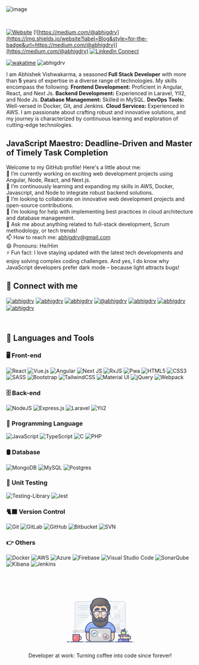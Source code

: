 ![image](https://github.com/abhigdrv/abhigdrv/assets/52538014/f3e9f7ee-851e-4cf2-9fba-84f25476ddbd)

<br>

[![Website](https://img.shields.io/website?label=abhishek&style=for-the-badge&url=https://abhishekvishwakarma.com/)](https://abhishekvishwakarma.com/)
[![https://medium.com/@abhigdrv](https://img.shields.io/website?label=Blog&style=for-the-badge&url=https://medium.com/@abhigdrv)](https://medium.com/@abhigdrv)
[![LinkedIn Connect](https://img.shields.io/badge/LinkedIn-Connect-blue?style=for-the-badge&logo=linkedin)](https://linkedin.com/in/abhigdrv)

[![wakatime](https://wakatime.com/badge/user/28d90d26-0903-4113-ab6e-a0093284b807.svg?style=plastic)](https://wakatime.com/@28d90d26-0903-4113-ab6e-a0093284b807)
<img src="https://komarev.com/ghpvc/?username=abhigdrv&label=Profile%20views&color=brightgreen&style=plastic&base=1938" alt="abhigdrv" />

I am Abhishek Vishwakarma, a seasoned **Full Stack Developer** with more than **5** years of expertise in a diverse range of technologies. My skills encompass the following:
**Frontend Development:** Proficient in Angular, React, and Next Js.
**Backend Development:** Experienced in Laravel, YII2, and Node Js.
**Database Management:** Skilled in MySQL.
**DevOps Tools:** Well-versed in Docker, Git, and Jenkins.
**Cloud Services:** Experienced in AWS.
I am passionate about crafting robust and innovative solutions, and my journey is characterized by continuous learning and exploration of cutting-edge technologies.

## JavaScript Maestro: Deadline-Driven and Master of Timely Task Completion

Welcome to my GitHub profile! Here's a little about me:<br />
🔭 I’m currently working on exciting web development projects using Angular, Node, React, and Next.js.<br />
🌱 I’m continuously learning and expanding my skills in AWS, Docker, Javascript, and Node to integrate robust backend solutions.<br />
👯 I’m looking to collaborate on innovative web development projects and open-source contributions.<br />
🤔 I’m looking for help with implementing best practices in cloud architecture and database management.<br />
💬 Ask me about anything related to full-stack development, Scrum methodology, or tech trends!<br />
📫 How to reach me: abhigdrv@gmail.com<br />
😄 Pronouns: He/Him<br />
⚡ Fun fact: I love staying updated with the latest tech developments and enjoy solving complex coding challenges. And yes, I do know why JavaScript developers prefer dark mode – because light attracts bugs!


## 🤝 Connect with me

<p align="left">
<a href="https://linkedin.com/in/abhigdrv" target="blank"><img align="center" src="https://raw.githubusercontent.com/rahuldkjain/github-profile-readme-generator/master/src/images/icons/Social/linked-in-alt.svg" alt="abhigdrv" height="30" width="40" /></a>
<a href="https://twitter.com/abhigdrv" target="blank"><img align="center" src="https://raw.githubusercontent.com/rahuldkjain/github-profile-readme-generator/master/src/images/icons/Social/twitter.svg" alt="abhigdrv" height="30" width="40" /></a>
<a href="https://dev.to/abhigdrv" target="blank"><img align="center" src="https://cdn.jsdelivr.net/npm/simple-icons@3.0.1/icons/dev-dot-to.svg" alt="abhigdrv" height="30" width="40" /></a>
<a href="https://medium.com/@abhigdrv" target="blank"><img align="center" src="https://raw.githubusercontent.com/rahuldkjain/github-profile-readme-generator/master/src/images/icons/Social/medium.svg" alt="@abhigdrv" height="30" width="40" /></a>
<a href="https://discord.gg/abhigdrv#0470" target="blank"><img align="center" src="https://raw.githubusercontent.com/rahuldkjain/github-profile-readme-generator/master/src/images/icons/Social/discord.svg" alt="abhigdrv" height="30" width="40" /></a>
<a href="https://fb.com/abhigdrv" target="blank"><img align="center" src="https://raw.githubusercontent.com/rahuldkjain/github-profile-readme-generator/master/src/images/icons/Social/facebook.svg" alt="abhigdrv" height="30" width="40" /></a>
<a href="https://instagram.com/abhigdrv" target="blank"><img align="center" src="https://raw.githubusercontent.com/rahuldkjain/github-profile-readme-generator/master/src/images/icons/Social/instagram.svg" alt="abhigdrv" height="30" width="40" /></a>
</p>

<br />

## 🚀 Languages and Tools

### 🖥️ Front-end

<p>
<img alt="React" src="https://img.shields.io/badge/react-%2320232a.svg?style=for-the-badge&logo=react&logoColor=%2361DAFB"/>
<img alt="Vue.js" src="https://img.shields.io/badge/vuejs-%2335495e.svg?style=for-the-badge&logo=vue-dot-js&logoColor=%234FC08D"/>
<img alt="Angular" src="https://img.shields.io/badge/angular-%23DD0031.svg?style=for-the-badge&logo=angular&logoColor=white"/>
<img alt="Next JS" src="https://img.shields.io/badge/nextjs-%23000000.svg?style=for-the-badge&logo=next.js&logoColor=white"/>
<img alt="RxJS" src="https://img.shields.io/badge/rxjs-%23B7178C.svg?style=for-the-badge&logo=reactivex&logoColor=white" />
<img alt="Pwa" src="https://img.shields.io/badge/pwa-%23593d88.svg?style=for-the-badge&logo=pwa&logoColor=white"/>
<img alt="HTML5" src="https://img.shields.io/badge/html5-%23E34F26.svg?style=for-the-badge&logo=html5&logoColor=white"/>
<img alt="CSS3" src="https://img.shields.io/badge/css3-%231572B6.svg?style=for-the-badge&logo=css3&logoColor=white"/>
<img alt="SASS" src="https://img.shields.io/badge/SASS-hotpink.svg?style=for-the-badge&logo=SASS&logoColor=white"/>
<img alt="Bootstrap" src="https://img.shields.io/badge/bootstrap-%23563D7C.svg?style=for-the-badge&logo=bootstrap&logoColor=white"/>
<img alt="TailwindCSS" src="https://img.shields.io/badge/tailwindcss-%2338B2AC.svg?style=for-the-badge&logo=tailwind-css&logoColor=white"/>
<img alt="Material UI" src="https://img.shields.io/badge/materialui-%230081CB.svg?style=for-the-badge&logo=material-ui&logoColor=white"/>
<img alt="jQuery" src="https://img.shields.io/badge/jquery-%230769AD.svg?style=for-the-badge&logo=jquery&logoColor=white"/>
<img alt="Webpack" src="https://img.shields.io/badge/webpack-%238DD6F9.svg?style=for-the-badge&logo=webpack&logoColor=black" />
</p>

### 🗄️ Back-end

<p>
<img alt="NodeJS" src="https://img.shields.io/badge/node.js-%2343853D.svg?style=for-the-badge&logo=node-dot-js&logoColor=white"/>
<img alt="Express.js" src="https://img.shields.io/badge/express.js-%23404d59.svg?style=for-the-badge&logo=express&logoColor=%2361DAFB"/>
<img alt="Laravel" src="https://img.shields.io/badge/laravel-%23FF2D20.svg?style=for-the-badge&logo=laravel&logoColor=white" />
<img alt="Yii2" src="https://img.shields.io/badge/yii2-%23000000.svg?style=for-the-badge&logo=yii&logoColor=white" />
</p>

### 🔡 Programming Language

<p>
<img alt="JavaScript" src="https://img.shields.io/badge/javascript-%23323330.svg?style=for-the-badge&logo=javascript&logoColor=%23F7DF1E"/>
<img alt="TypeScript" src="https://img.shields.io/badge/typescript-%23007ACC.svg?style=for-the-badge&logo=typescript&logoColor=white"/>
<img alt="C" src="https://img.shields.io/badge/C-%235C6BC0.svg?style=for-the-badge&logo=java&logoColor=white"/>
<img alt="PHP" src="https://img.shields.io/badge/php-%23777BB4.svg?style=for-the-badge&logo=php&logoColor=white"/>
</p>

### 🛢 Database

<p>
<img alt="MongoDB" src ="https://img.shields.io/badge/MongoDB-%234ea94b.svg?style=for-the-badge&logo=mongodb&logoColor=white"/>
<img alt="MySQL" src="https://img.shields.io/badge/mysql-%2300f.svg?style=for-the-badge&logo=mysql&logoColor=white"/>
<img alt="Postgres" src ="https://img.shields.io/badge/postgres-%23316192.svg?style=for-the-badge&logo=postgresql&logoColor=white"/>
</p>

### 🧪 Unit Testing

<p>
<img alt="Testing-Library" src="https://img.shields.io/badge/-TestingLibrary-%23E33332?style=for-the-badge&logo=testing-library&logoColor=white"/>
<img alt="Jest" src="https://img.shields.io/badge/-jest-%23C21325?style=for-the-badge&logo=jest&logoColor=white"/>
</p>

### 🐈‍⬛ Version Control

<p>
<img alt="Git" src="https://img.shields.io/badge/git-%23F05033.svg?style=for-the-badge&logo=git&logoColor=white"/>
<img alt="GitLab" src="https://img.shields.io/badge/gitlab-%23181717.svg?style=for-the-badge&logo=gitlab&logoColor=white"/>
<img alt="GitHub" src="https://img.shields.io/badge/github-%23121011.svg?style=for-the-badge&logo=github&logoColor=white"/>
<img alt="Bitbucket" src="https://img.shields.io/badge/bitbucket-%230047B3.svg?style=for-the-badge&logo=bitbucket&logoColor=white"/>
<img alt="SVN" src="https://img.shields.io/badge/svn-%23809CC9.svg?style=for-the-badge&logo=subversion&logoColor=white" />
</p>

### 👉 Others

<p>
<img alt="Docker" src="https://img.shields.io/badge/docker-%230db7ed.svg?style=for-the-badge&logo=docker&logoColor=white"/>
<img alt="AWS" src="https://img.shields.io/badge/AWS-%23FF9900.svg?style=for-the-badge&logo=amazon-aws&logoColor=white"/>
<img alt="Azure" src="https://img.shields.io/badge/azure-%230072C6.svg?style=for-the-badge&logo=azure-devops&logoColor=white"/>
<img alt="Firebase" src="https://img.shields.io/badge/firebase-%23039BE5.svg?style=for-the-badge&logo=firebase"/>
<img alt="Visual Studio Code" src="https://img.shields.io/badge/VisualStudioCode-0078d7.svg?style=for-the-badge&logo=visual-studio-code&logoColor=white"/>
<img alt="SonarQube" src="https://img.shields.io/badge/sonarqube-%2343853D.svg?style=for-the-badge&logo=sonarqube&logoColor=white" />
<img alt="Kibana" src="https://img.shields.io/badge/kibana-%234CA0F9.svg?style=for-the-badge&logo=kibana&logoColor=white" />
<img alt="Jenkins" src="https://img.shields.io/badge/jenkins-%232C5263.svg?style=for-the-badge&logo=jenkins&logoColor=white" />
</p>

<br />
<br />

<p align="center"><img src="./programmer.gif" width="200px"/></p>
<p align="center">Developer at work: Turning coffee into code since forever!</p>

[website]: https://abhishekvishwakarma.com
[twitter]: https://twitter.com/abhigdrv
[instagram]: https://instagram.com/abhigdrv
[linkedin]: https://linkedin.com/in/abhigdrv
[facebook]: https://fb.com/abhigdrv
